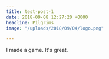 ```yaml
---
title: test-post-1
date: 2018-09-08 12:27:20 +0000
headline: Pilgrims
image: "/uploads/2018/09/04/logo.png"

---
```

I made a game. It's great.